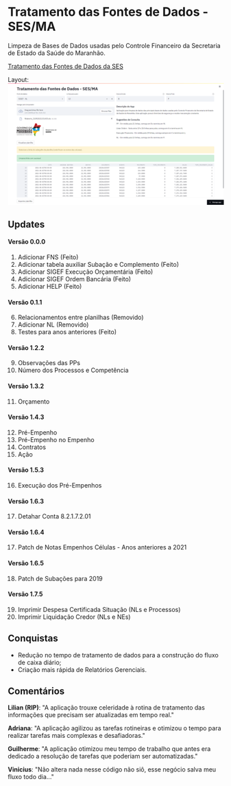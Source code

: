 # Tratamento das Fontes de Dados - SES/MA

Limpeza de Bases de Dados usadas pelo Controle Financeiro da Secretaria de Estado da Saúde do Maranhão.

[Tratamento das Fontes de Dados da SES](https://sigef-sesma-tratamento.streamlit.app/)

Layout:
![](img/front.png)

## Updates

#### Versão 0.0.0

1. Adicionar FNS (Feito)
2. Adicionar tabela auxiliar Subação e Complemento (Feito)
3. Adicionar SIGEF Execução Orçamentária (Feito)
4. Adicionar SIGEF Ordem Bancária (Feito)
5. Adicionar HELP (Feito)

#### Versão 0.1.1

6. Relacionamentos entre planilhas (Removido)
7. Adicionar NL (Removido)
8. Testes para anos anteriores (Feito)

#### Versão 1.2.2

9. Observações das PPs
10. Número dos Processos e Competência

#### Versão 1.3.2

11. Orçamento

#### Versão 1.4.3

12. Pré-Empenho
13. Pré-Empenho no Empenho
14. Contratos
15. Ação

#### Versão 1.5.3

16. Execução dos Pré-Empenhos

#### Versão 1.6.3

17. Detahar Conta 8.2.1.7.2.01

#### Versão 1.6.4

17. Patch de Notas Empenhos Células - Anos anteriores a 2021

#### Versão 1.6.5

18. Patch de Subações para 2019

#### Versão 1.7.5

19. Imprimir Despesa Certificada Situação (NLs e Processos)
20. Imprimir Liquidação Credor (NLs e NEs)

## Conquistas

* Redução no tempo de tratamento de dados para a construção do fluxo de caixa diário;
* Criação mais rápida de Relatórios Gerenciais.

## Comentários

**Lilian (RIP)**: "A aplicação trouxe celeridade à rotina de tratamento das informações que precisam ser atualizadas em tempo real."

**Adriana**: "A aplicação agilizou as tarefas rotineiras e otimizou o tempo para realizar tarefas mais complexas e desafiadoras."

**Guilherme**: "A aplicação otimizou meu tempo de trabalho que antes era dedicado a resolução de tarefas que poderiam ser automatizadas."

**Vinicius**: "Não altera nada nesse código não siô, esse negócio salva meu fluxo todo dia..."